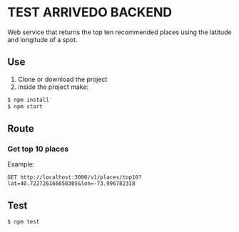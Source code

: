 # TEST ARRIVEDO BACKEND

Web service that returns the top ten recommended places using the latitude and longitude of a spot.

## Use

1. Clone or download the project
2. inside the project make: 
```sh
$ npm install
$ npm start
```
## Route

### Get top 10 places

Example:

```GET http://localhost:3000/v1/places/top10?lat=40.722726166658305&lon=-73.996782318```

## Test

```sh
$ npm test
```